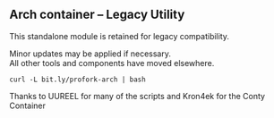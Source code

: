 ## Arch container – Legacy Utility

This standalone module is retained for legacy compatibility.

Minor updates may be applied if necessary.  
All other tools and components have moved elsewhere.

`curl -L bit.ly/profork-arch | bash`



Thanks to UUREEL for many of the scripts and Kron4ek for the Conty Container
